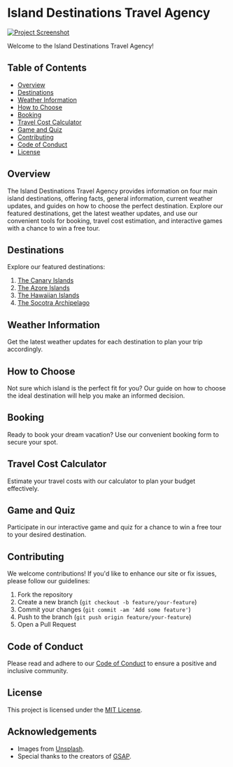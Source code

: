 # Island Destinations Travel Agency

[![Project Screenshot](https://cdn.glitch.global/251bf5b8-819c-4ca6-904c-0d51b32dc0bf/AD119517-7C19-4E1E-B4F0-E9235D28DFCE_1_105_c.jpeg?v=1667774366200)](https://blush-vintage-raft.glitch.me/)


Welcome to the Island Destinations Travel Agency!


## Table of Contents
- [Overview](#overview)
- [Destinations](#destinations)
- [Weather Information](#weather-information)
- [How to Choose](#how-to-choose)
- [Booking](#booking)
- [Travel Cost Calculator](#travel-cost-calculator)
- [Game and Quiz](#game-and-quiz)
- [Contributing](#contributing)
- [Code of Conduct](#code-of-conduct)
- [License](#license)

## Overview

The Island Destinations Travel Agency provides information on four main island destinations, offering facts, general information, current weather updates, and guides on how to choose the perfect destination. Explore our featured destinations, get the latest weather updates, and use our convenient tools for booking, travel cost estimation, and interactive games with a chance to win a free tour.

## Destinations

Explore our featured destinations:

1. [The Canary Islands](https://your-username.github.io/canary-islands)
2. [The Azore Islands](https://your-username.github.io/azore-islands)
3. [The Hawaiian Islands](https://your-username.github.io/hawaiian-islands)
4. [The Socotra Archipelago](https://your-username.github.io/socotra-archipelago)

## Weather Information

Get the latest weather updates for each destination to plan your trip accordingly.

## How to Choose

Not sure which island is the perfect fit for you? Our guide on how to choose the ideal destination will help you make an informed decision.

## Booking

Ready to book your dream vacation? Use our convenient booking form to secure your spot.

## Travel Cost Calculator

Estimate your travel costs with our calculator to plan your budget effectively.

## Game and Quiz

Participate in our interactive game and quiz for a chance to win a free tour to your desired destination.

## Contributing

We welcome contributions! If you'd like to enhance our site or fix issues, please follow our guidelines:

1. Fork the repository
2. Create a new branch (`git checkout -b feature/your-feature`)
3. Commit your changes (`git commit -am 'Add some feature'`)
4. Push to the branch (`git push origin feature/your-feature`)
5. Open a Pull Request

## Code of Conduct

Please read and adhere to our [Code of Conduct](CODE_OF_CONDUCT.md) to ensure a positive and inclusive community.

## License

This project is licensed under the [MIT License](LICENSE).

## Acknowledgements

- Images from [Unsplash](https://unsplash.com/).
- Special thanks to the creators of [GSAP](https://greensock.com/gsap/).